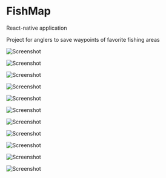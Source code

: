 # FishMap
React-native application

Project for anglers to save waypoints of favorite fishing areas


![Screenshot](fishmap2.png)

![Screenshot](fishmap3.png)

![Screenshot](fishmap4.png)

![Screenshot](fishmap5.png)

![Screenshot](fishmap6.png)

![Screenshot](fishmap7.png)

![Screenshot](fishmap8.png)

![Screenshot](fishmap9.png)

![Screenshot](fishmap10.png)

![Screenshot](fishmap11.png)

![Screenshot](fishmap12.png)